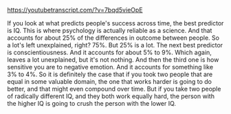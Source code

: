 https://youtubetranscript.com/?v=7bqd5vieOpE

 If you look at what predicts people's success across time, the best predictor is IQ. This is where psychology is actually reliable as a science. And that accounts for about 25% of the differences in outcome between people. So a lot's left unexplained, right? 75%. But 25% is a lot. The next best predictor is conscientiousness. And it accounts for about 5% to 9%. Which again, leaves a lot unexplained, but it's not nothing. And then the third one is how sensitive you are to negative emotion. And it accounts for something like 3% to 4%. So it is definitely the case that if you took two people that are equal in some valuable domain, the one that works harder is going to do better, and that might even compound over time. But if you take two people of radically different IQ, and they both work equally hard, the person with the higher IQ is going to crush the person with the lower IQ.